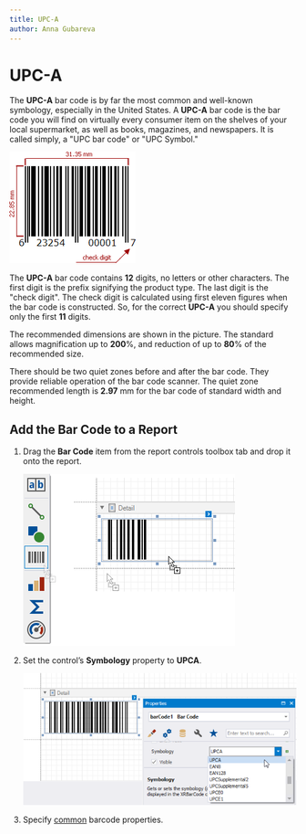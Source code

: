 ```yaml
---
title: UPC-A
author: Anna Gubareva
---
```

# UPC-A

The **UPC-A** bar code is by far the most common and well-known symbology, especially in the United States. A **UPC-A** bar code is the bar code you will find on virtually every consumer item on the shelves of your local supermarket, as well as books, magazines, and newspapers. It is called simply, a "UPC bar code" or "UPC Symbol."

![](../../../../../images/eurd-win-bar-code-upc-a.png)


The **UPC-A** bar code contains **12** digits, no letters or other characters. The first digit is the prefix signifying the product type. The last digit is the "check digit". The check digit is calculated using first eleven figures when the bar code is constructed. So, for the correct **UPC-A** you should specify only the first **11** digits.

The recommended dimensions are shown in the picture. The standard allows magnification up to **200**%, and reduction of up to **80**% of the recommended size.

There should be two quiet zones before and after the bar code. They provide reliable operation of the bar code scanner. The quiet zone recommended length is **2.97** mm for the bar code of standard width and height.

## Add the Bar Code to a Report

1. Drag the **Bar Code** item from the report controls toolbox tab and drop it onto the report. 

    ![](../../../../../images/drag-and-drop-barcode.png)

2. Set the control’s **Symbology** property to **UPCA**. 

    ![](../../../../../images/upca-in-designer.png)

3. Specify [common](add-bar-codes-to-a-report.md) barcode properties.